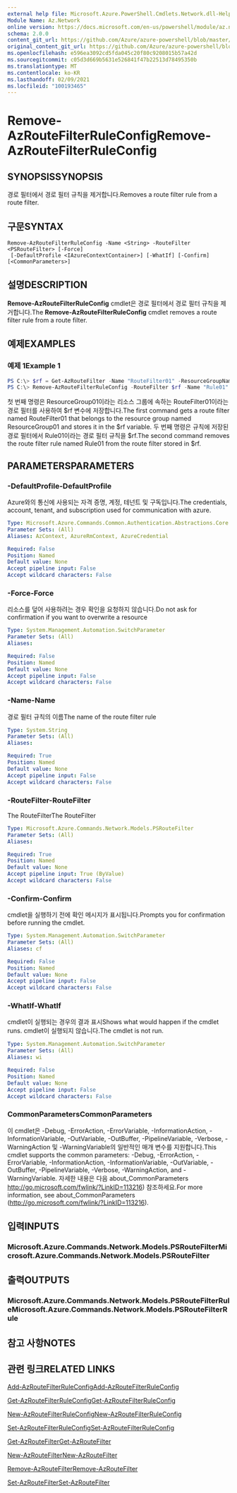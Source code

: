 ```yaml
---
external help file: Microsoft.Azure.PowerShell.Cmdlets.Network.dll-Help.xml
Module Name: Az.Network
online version: https://docs.microsoft.com/en-us/powershell/module/az.network/remove-azroutefilterruleconfig
schema: 2.0.0
content_git_url: https://github.com/Azure/azure-powershell/blob/master/src/Network/Network/help/Remove-AzRouteFilterRuleConfig.md
original_content_git_url: https://github.com/Azure/azure-powershell/blob/master/src/Network/Network/help/Remove-AzRouteFilterRuleConfig.md
ms.openlocfilehash: e596ea3092cd5fda045c20f80c9208015b57a42d
ms.sourcegitcommit: c05d3d669b5631e526841f47b22513d78495350b
ms.translationtype: MT
ms.contentlocale: ko-KR
ms.lasthandoff: 02/09/2021
ms.locfileid: "100193465"
---
```

# <span data-ttu-id="f306a-101">Remove-AzRouteFilterRuleConfig</span><span class="sxs-lookup"><span data-stu-id="f306a-101">Remove-AzRouteFilterRuleConfig</span></span>

## <span data-ttu-id="f306a-102">SYNOPSIS</span><span class="sxs-lookup"><span data-stu-id="f306a-102">SYNOPSIS</span></span>
<span data-ttu-id="f306a-103">경로 필터에서 경로 필터 규칙을 제거합니다.</span><span class="sxs-lookup"><span data-stu-id="f306a-103">Removes a route filter rule from a route filter.</span></span>

## <span data-ttu-id="f306a-104">구문</span><span class="sxs-lookup"><span data-stu-id="f306a-104">SYNTAX</span></span>

```
Remove-AzRouteFilterRuleConfig -Name <String> -RouteFilter <PSRouteFilter> [-Force]
 [-DefaultProfile <IAzureContextContainer>] [-WhatIf] [-Confirm] [<CommonParameters>]
```

## <span data-ttu-id="f306a-105">설명</span><span class="sxs-lookup"><span data-stu-id="f306a-105">DESCRIPTION</span></span>
<span data-ttu-id="f306a-106">**Remove-AzRouteFilterRuleConfig** cmdlet은 경로 필터에서 경로 필터 규칙을 제거합니다.</span><span class="sxs-lookup"><span data-stu-id="f306a-106">The **Remove-AzRouteFilterRuleConfig** cmdlet removes a route filter rule from a route filter.</span></span>

## <span data-ttu-id="f306a-107">예제</span><span class="sxs-lookup"><span data-stu-id="f306a-107">EXAMPLES</span></span>

### <span data-ttu-id="f306a-108">예제 1</span><span class="sxs-lookup"><span data-stu-id="f306a-108">Example 1</span></span>
```powershell
PS C:\> $rf = Get-AzRouteFilter -Name "RouteFilter01" -ResourceGroupName "ResourceGroup01"
PS C:\> Remove-AzRouteFilterRuleConfig -RouteFilter $rf -Name "Rule01"
```

<span data-ttu-id="f306a-109">첫 번째 명령은 ResourceGroup01이라는 리소스 그룹에 속하는 RouteFilter01이라는 경로 필터를 사용하여 $rf 변수에 저장합니다.</span><span class="sxs-lookup"><span data-stu-id="f306a-109">The first command gets a route filter named RouteFilter01 that belongs to the resource group named ResourceGroup01 and stores it in the $rf variable.</span></span>
<span data-ttu-id="f306a-110">두 번째 명령은 규칙에 저장된 경로 필터에서 Rule01이라는 경로 필터 규칙을 $rf.</span><span class="sxs-lookup"><span data-stu-id="f306a-110">The second command removes the route filter rule named Rule01 from the route filter stored in $rf.</span></span>

## <span data-ttu-id="f306a-111">PARAMETERS</span><span class="sxs-lookup"><span data-stu-id="f306a-111">PARAMETERS</span></span>

### <span data-ttu-id="f306a-112">-DefaultProfile</span><span class="sxs-lookup"><span data-stu-id="f306a-112">-DefaultProfile</span></span>
<span data-ttu-id="f306a-113">Azure와의 통신에 사용되는 자격 증명, 계정, 테넌트 및 구독입니다.</span><span class="sxs-lookup"><span data-stu-id="f306a-113">The credentials, account, tenant, and subscription used for communication with azure.</span></span>

```yaml
Type: Microsoft.Azure.Commands.Common.Authentication.Abstractions.Core.IAzureContextContainer
Parameter Sets: (All)
Aliases: AzContext, AzureRmContext, AzureCredential

Required: False
Position: Named
Default value: None
Accept pipeline input: False
Accept wildcard characters: False
```

### <span data-ttu-id="f306a-114">-Force</span><span class="sxs-lookup"><span data-stu-id="f306a-114">-Force</span></span>
<span data-ttu-id="f306a-115">리소스를 덮어 사용하려는 경우 확인을 요청하지 않습니다.</span><span class="sxs-lookup"><span data-stu-id="f306a-115">Do not ask for confirmation if you want to overwrite a resource</span></span>

```yaml
Type: System.Management.Automation.SwitchParameter
Parameter Sets: (All)
Aliases:

Required: False
Position: Named
Default value: None
Accept pipeline input: False
Accept wildcard characters: False
```

### <span data-ttu-id="f306a-116">-Name</span><span class="sxs-lookup"><span data-stu-id="f306a-116">-Name</span></span>
<span data-ttu-id="f306a-117">경로 필터 규칙의 이름</span><span class="sxs-lookup"><span data-stu-id="f306a-117">The name of the route filter rule</span></span>

```yaml
Type: System.String
Parameter Sets: (All)
Aliases:

Required: True
Position: Named
Default value: None
Accept pipeline input: False
Accept wildcard characters: False
```

### <span data-ttu-id="f306a-118">-RouteFilter</span><span class="sxs-lookup"><span data-stu-id="f306a-118">-RouteFilter</span></span>
<span data-ttu-id="f306a-119">The RouteFilter</span><span class="sxs-lookup"><span data-stu-id="f306a-119">The RouteFilter</span></span>

```yaml
Type: Microsoft.Azure.Commands.Network.Models.PSRouteFilter
Parameter Sets: (All)
Aliases:

Required: True
Position: Named
Default value: None
Accept pipeline input: True (ByValue)
Accept wildcard characters: False
```

### <span data-ttu-id="f306a-120">-Confirm</span><span class="sxs-lookup"><span data-stu-id="f306a-120">-Confirm</span></span>
<span data-ttu-id="f306a-121">cmdlet을 실행하기 전에 확인 메시지가 표시됩니다.</span><span class="sxs-lookup"><span data-stu-id="f306a-121">Prompts you for confirmation before running the cmdlet.</span></span>

```yaml
Type: System.Management.Automation.SwitchParameter
Parameter Sets: (All)
Aliases: cf

Required: False
Position: Named
Default value: None
Accept pipeline input: False
Accept wildcard characters: False
```

### <span data-ttu-id="f306a-122">-WhatIf</span><span class="sxs-lookup"><span data-stu-id="f306a-122">-WhatIf</span></span>
<span data-ttu-id="f306a-123">cmdlet이 실행되는 경우의 결과 표시</span><span class="sxs-lookup"><span data-stu-id="f306a-123">Shows what would happen if the cmdlet runs.</span></span> <span data-ttu-id="f306a-124">cmdlet이 실행되지 않습니다.</span><span class="sxs-lookup"><span data-stu-id="f306a-124">The cmdlet is not run.</span></span>

```yaml
Type: System.Management.Automation.SwitchParameter
Parameter Sets: (All)
Aliases: wi

Required: False
Position: Named
Default value: None
Accept pipeline input: False
Accept wildcard characters: False
```

### <span data-ttu-id="f306a-125">CommonParameters</span><span class="sxs-lookup"><span data-stu-id="f306a-125">CommonParameters</span></span>
<span data-ttu-id="f306a-126">이 cmdlet은 -Debug, -ErrorAction, -ErrorVariable, -InformationAction, -InformationVariable, -OutVariable, -OutBuffer, -PipelineVariable, -Verbose, -WarningAction 및 -WarningVariable의 일반적인 매개 변수를 지원합니다.</span><span class="sxs-lookup"><span data-stu-id="f306a-126">This cmdlet supports the common parameters: -Debug, -ErrorAction, -ErrorVariable, -InformationAction, -InformationVariable, -OutVariable, -OutBuffer, -PipelineVariable, -Verbose, -WarningAction, and -WarningVariable.</span></span> <span data-ttu-id="f306a-127">자세한 내용은 다음 about_CommonParameters http://go.microsoft.com/fwlink/?LinkID=113216) 참조하세요.</span><span class="sxs-lookup"><span data-stu-id="f306a-127">For more information, see about_CommonParameters (http://go.microsoft.com/fwlink/?LinkID=113216).</span></span>

## <span data-ttu-id="f306a-128">입력</span><span class="sxs-lookup"><span data-stu-id="f306a-128">INPUTS</span></span>

### <span data-ttu-id="f306a-129">Microsoft.Azure.Commands.Network.Models.PSRouteFilter</span><span class="sxs-lookup"><span data-stu-id="f306a-129">Microsoft.Azure.Commands.Network.Models.PSRouteFilter</span></span>

## <span data-ttu-id="f306a-130">출력</span><span class="sxs-lookup"><span data-stu-id="f306a-130">OUTPUTS</span></span>

### <span data-ttu-id="f306a-131">Microsoft.Azure.Commands.Network.Models.PSRouteFilterRule</span><span class="sxs-lookup"><span data-stu-id="f306a-131">Microsoft.Azure.Commands.Network.Models.PSRouteFilterRule</span></span>

## <span data-ttu-id="f306a-132">참고 사항</span><span class="sxs-lookup"><span data-stu-id="f306a-132">NOTES</span></span>

## <span data-ttu-id="f306a-133">관련 링크</span><span class="sxs-lookup"><span data-stu-id="f306a-133">RELATED LINKS</span></span>

[<span data-ttu-id="f306a-134">Add-AzRouteFilterRuleConfig</span><span class="sxs-lookup"><span data-stu-id="f306a-134">Add-AzRouteFilterRuleConfig</span></span>](./Add-AzRouteFilterRuleConfig.md)

[<span data-ttu-id="f306a-135">Get-AzRouteFilterRuleConfig</span><span class="sxs-lookup"><span data-stu-id="f306a-135">Get-AzRouteFilterRuleConfig</span></span>](./Get-AzRouteFilterRuleConfig.md)

[<span data-ttu-id="f306a-136">New-AzRouteFilterRuleConfig</span><span class="sxs-lookup"><span data-stu-id="f306a-136">New-AzRouteFilterRuleConfig</span></span>](./New-AzRouteFilterRuleConfig.md)

[<span data-ttu-id="f306a-137">Set-AzRouteFilterRuleConfig</span><span class="sxs-lookup"><span data-stu-id="f306a-137">Set-AzRouteFilterRuleConfig</span></span>](./Set-AzRouteFilterRuleConfig.md)

[<span data-ttu-id="f306a-138">Get-AzRouteFilter</span><span class="sxs-lookup"><span data-stu-id="f306a-138">Get-AzRouteFilter</span></span>](./Get-AzRouteFilter.md)

[<span data-ttu-id="f306a-139">New-AzRouteFilter</span><span class="sxs-lookup"><span data-stu-id="f306a-139">New-AzRouteFilter</span></span>](./New-AzRouteFilter.md)

[<span data-ttu-id="f306a-140">Remove-AzRouteFilter</span><span class="sxs-lookup"><span data-stu-id="f306a-140">Remove-AzRouteFilter</span></span>](./Remove-AzRouteFilter.md)

[<span data-ttu-id="f306a-141">Set-AzRouteFilter</span><span class="sxs-lookup"><span data-stu-id="f306a-141">Set-AzRouteFilter</span></span>](./Set-AzRouteFilter.md)
